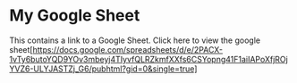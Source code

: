 # My Google Sheet
This contains a link to a Google Sheet.
Click here to view the google sheet[https://docs.google.com/spreadsheets/d/e/2PACX-1vTy6butoYQD9YOv3mbeyj4TIyvfQLRZkmfXXfs6CSYopng41F1aiIAPoXfjROjYVZ6-ULYJASTZj_G6/pubhtml?gid=0&single=true]
